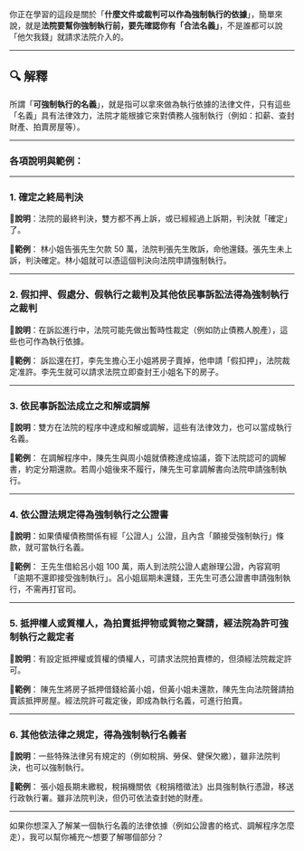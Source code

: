 你正在學習的這段是關於「**什麼文件或裁判可以作為強制執行的依據**」，簡單來說，就是**法院要幫你強制執行前，要先確認你有「合法名義」**，不是誰都可以說「他欠我錢」就請求法院介入的。

---

## 🔍 解釋

所謂「**可強制執行的名義**」，就是指可以拿來做為執行依據的法律文件，只有這些「名義」具有法律效力，法院才能根據它來對債務人強制執行（例如：扣薪、查封財產、拍賣房屋等）。

---

### 各項說明與範例：

---

### 1. **確定之終局判決**

📘**說明**：法院的最終判決，雙方都不再上訴，或已經經過上訴期，判決就「確定」了。

📌**範例**：
林小姐告張先生欠款 50 萬，法院判張先生敗訴，命他還錢。張先生未上訴，判決確定。林小姐就可以憑這個判決向法院申請強制執行。

---

### 2. **假扣押、假處分、假執行之裁判及其他依民事訴訟法得為強制執行之裁判**

📘**說明**：在訴訟進行中，法院可能先做出暫時性裁定（例如防止債務人脫產），這些也可作為執行依據。

📌**範例**：
訴訟還在打，李先生擔心王小姐將房子賣掉，他申請「假扣押」，法院裁定准許。李先生就可以請求法院立即查封王小姐名下的房子。

---

### 3. **依民事訴訟法成立之和解或調解**

📘**說明**：雙方在法院的程序中達成和解或調解，這些有法律效力，也可以當成執行名義。

📌**範例**：
在調解程序中，陳先生與周小姐就債務達成協議，簽下法院認可的調解書，約定分期還款。若周小姐後來不履行，陳先生可拿調解書向法院申請強制執行。

---

### 4. **依公證法規定得為強制執行之公證書**

📘**說明**：如果債權債務關係有經「公證人」公證，且內含「願接受強制執行」條款，就可當執行名義。

📌**範例**：
王先生借給呂小姐 100 萬，兩人到法院公證人處辦理公證，內容寫明「逾期不還即接受強制執行」。呂小姐屆期未還錢，王先生可憑公證書申請強制執行，不需再打官司。

---

### 5. **抵押權人或質權人，為拍賣抵押物或質物之聲請，經法院為許可強制執行之裁定者**

📘**說明**：有設定抵押權或質權的債權人，可請求法院拍賣標的，但須經法院裁定許可。

📌**範例**：
陳先生將房子抵押借錢給黃小姐，但黃小姐未還款，陳先生向法院聲請拍賣該抵押房屋。經法院許可裁定後，即成為執行名義，可進行拍賣。

---

### 6. **其他依法律之規定，得為強制執行名義者**

📘**說明**：一些特殊法律另有規定的（例如稅捐、勞保、健保欠繳），雖非法院判決，也可以強制執行。

📌**範例**：
張小姐長期未繳稅，稅捐機關依《稅捐稽徵法》出具強制執行憑證，移送行政執行署。雖非法院判決，但仍可依法查封她的財產。

---

如果你想深入了解某一個執行名義的法律依據（例如公證書的格式、調解程序怎麼走），我可以幫你補充～想要了解哪個部分？